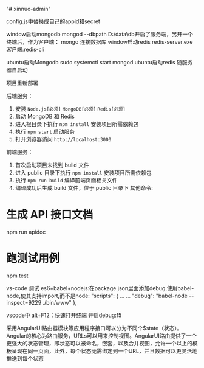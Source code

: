 "# xinnuo-admin" 

config.js中替换成自己的appid和secret


window启动mongodb    mongod --dbpath D:\data\db开启了服务端，另开一个终端后，作为客户端： mongo 连接数据库
window启动redis redis-server.exe  客户端:redis-cli

ubuntu启动Mongodb  sudo systemctl start mongod
ubuntu启动redis 随服务器自启动


项目重新部署

后端服务：

1. 安装 `Node.js[必须]` `MongoDB[必须]` `Redis[必须]`
2. 启动 MongoDB 和 Redis
3. 进入根目录下执行 `npm install` 安装项目所需依赖包
3. 执行 `npm start` 启动服务
4. 打开浏览器访问 `http://localhost:3000`



前端服务：

1. 首次启动项目未找到 build 文件
2. 进入 public 目录下执行 `npm install` 安装项目所需依赖包
3. 执行 `npm run build` 编译前端页面相关文件
4. 编译成功后生成 build 文件，位于 public 目录下
其他命令:


# 生成 API 接口文档
npm run apidoc
# 跑测试用例
npm test


vs-code 调试   es6+babel+nodejs:在package.json里面添加debug,使用babel-node,使其支持import,而不是node:
"scripts": {
    ...
    ...
    "debug": "babel-node --inspect=9229 ./bin/www"
  },


 vscode中 alt+F12：快速打开终端
 开启debug:f5




 采用AngularUI路由器模块等应用程序接口可以分为不同个$state（状态）。Angular的核心为路由服务，URLs可以用来控制视图。AngularUI路由提供了一个更强大的状态管理，即状态可以被命名，嵌套，以及合并视图，允许一个以上的模板呈现在同一页面，此外，每个状态无需绑定到一个URL，并且数据可以更灵活地推送到每个状态